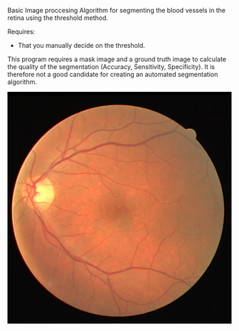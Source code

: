 Basic Image proccesing Algorithm for segmenting the blood vessels in the retina using the threshold method.

Requires:
- That you manually decide on the threshold.

This program requires a mask image and a ground truth image to calculate the quality of the segmentation (Accuracy, Sensitivity, Specificity). It is therefore not a good candidate for creating an automated segmentation algorithm.

![alt tag](https://github.com/Jonathan-Greve/RetinaSegmentation1/blob/master/21_training.tif)
